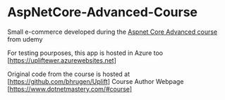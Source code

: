 # AspNetCore-Advanced-Course
Small e-commerce developed during the [Aspnet Core Advanced course](https://www.udemy.com/course/master-aspnet-core-3-advanced/) from udemy

For testing pourposes, this app is hosted in Azure too [https://upliftewer.azurewebsites.net]

Original code from the course is hosted at [https://github.com/bhrugen/Uplift]
Course Author Webpage [https://www.dotnetmastery.com/#course]
